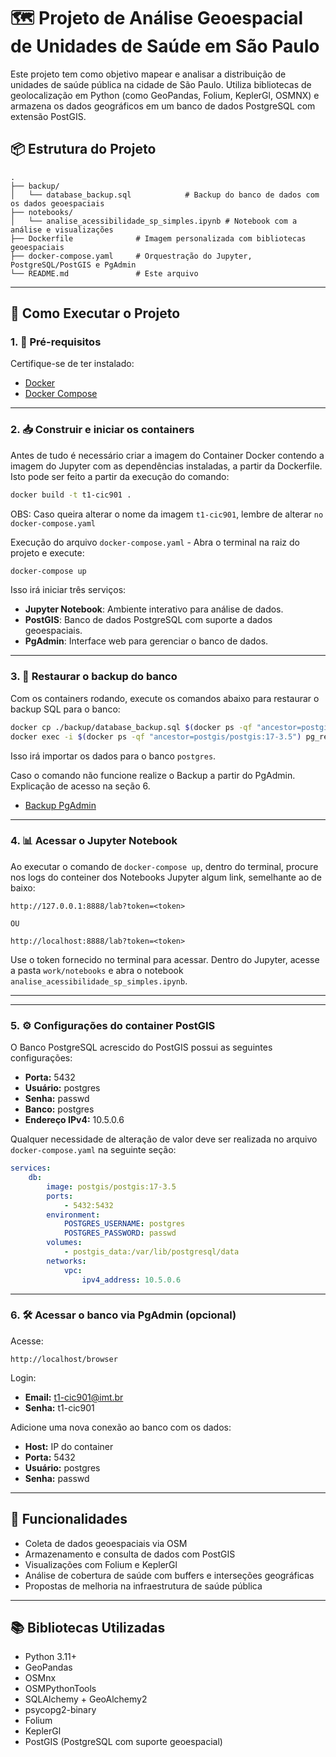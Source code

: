 # 🗺️ Projeto de Análise Geoespacial de Unidades de Saúde em São Paulo

Este projeto tem como objetivo mapear e analisar a distribuição de unidades de saúde pública na cidade de São Paulo. Utiliza bibliotecas de geolocalização em Python (como GeoPandas, Folium, KeplerGl, OSMNX) e armazena os dados geográficos em um banco de dados PostgreSQL com extensão PostGIS.

## 📦 Estrutura do Projeto

```
.
├── backup/
│   └── database_backup.sql            # Backup do banco de dados com os dados geoespaciais
├── notebooks/
│   └── analise_acessibilidade_sp_simples.ipynb # Notebook com a análise e visualizações
├── Dockerfile              # Imagem personalizada com bibliotecas geoespaciais
├── docker-compose.yaml     # Orquestração do Jupyter, PostgreSQL/PostGIS e PgAdmin
└── README.md               # Este arquivo
```

---

## 🚀 Como Executar o Projeto

### 1. 🔧 Pré-requisitos

Certifique-se de ter instalado:

- [Docker](https://www.docker.com/)
- [Docker Compose](https://docs.docker.com/compose/)

---

### 2. 📥 Construir e iniciar os containers

Antes de tudo é necessário criar a imagem do Container Docker contendo a imagem do Jupyter com as dependências instaladas, a partir da Dockerfile. Isto pode ser feito a partir da execução do comando:

```bash
docker build -t t1-cic901 .
```

OBS: Caso queira alterar o nome da imagem `t1-cic901`, lembre de alterar `no docker-compose.yaml`


Execução do arquivo `docker-compose.yaml` - Abra o terminal na raiz do projeto e execute:

```bash
docker-compose up
```

Isso irá iniciar três serviços:

- **Jupyter Notebook**: Ambiente interativo para análise de dados.
- **PostGIS**: Banco de dados PostgreSQL com suporte a dados geoespaciais.
- **PgAdmin**: Interface web para gerenciar o banco de dados.

---

### 3. 💾 Restaurar o backup do banco

Com os containers rodando, execute os comandos abaixo para restaurar o backup SQL para o banco:

```bash
docker cp ./backup/database_backup.sql $(docker ps -qf "ancestor=postgis/postgis:17-3.5"):/
docker exec -i $(docker ps -qf "ancestor=postgis/postgis:17-3.5") pg_restore -U postgres -d postgres /database_backup.sql
```

Isso irá importar os dados para o banco `postgres`.


Caso o comando não funcione realize o Backup a partir do PgAdmin. Explicação de acesso na seção  6.

- [Backup PgAdmin](https://www.youtube.com/watch?v=4HJwrXclC3A)

---

### 4. 📊 Acessar o Jupyter Notebook

Ao executar o comando de `docker-compose up`, dentro do terminal, procure nos logs do conteiner dos Notebooks
Jupyter algum link, semelhante ao de baixo:

```
http://127.0.0.1:8888/lab?token=<token> 

OU

http://localhost:8888/lab?token=<token> 

```

Use o token fornecido no terminal para acessar. Dentro do Jupyter, acesse a pasta `work/notebooks` e abra o notebook `analise_acessibilidade_sp_simples.ipynb`.

---

---

### 5. ⚙️ Configurações do container PostGIS

O Banco PostgreSQL acrescido do PostGIS possui as seguintes configurações:

- **Porta:** 5432  
- **Usuário:** postgres  
- **Senha:** passwd  
- **Banco:** postgres
- **Endereço IPv4:** 10.5.0.6

Qualquer necessidade de alteração de valor deve ser realizada no arquivo `docker-compose.yaml` na seguinte seção:

```yaml
services:
    db:
        image: postgis/postgis:17-3.5
        ports:
            - 5432:5432
        environment:
            POSTGRES_USERNAME: postgres
            POSTGRES_PASSWORD: passwd
        volumes:
            - postgis_data:/var/lib/postgresql/data
        networks:
            vpc:
                ipv4_address: 10.5.0.6
```

---


### 6. 🛠️ Acessar o banco via PgAdmin (opcional)

Acesse:

```
http://localhost/browser
```

Login:

- **Email:** t1-cic901@imt.br  
- **Senha:** t1-cic901

Adicione uma nova conexão ao banco com os dados:

- **Host:** IP do container  
- **Porta:** 5432  
- **Usuário:** postgres  
- **Senha:** passwd  

---

## 🧪 Funcionalidades

- Coleta de dados geoespaciais via OSM
- Armazenamento e consulta de dados com PostGIS
- Visualizações com Folium e KeplerGl
- Análise de cobertura de saúde com buffers e interseções geográficas
- Propostas de melhoria na infraestrutura de saúde pública

---

## 📚 Bibliotecas Utilizadas

- Python 3.11+
- GeoPandas
- OSMnx
- OSMPythonTools
- SQLAlchemy + GeoAlchemy2
- psycopg2-binary
- Folium
- KeplerGl
- PostGIS (PostgreSQL com suporte geoespacial)
